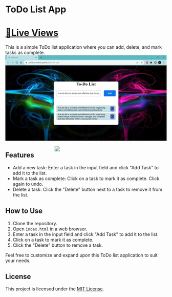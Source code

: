 
# ToDo List App
# [📌Live Views](https://sahilkumardhala.github.io/To-Do-List/)
This is a simple ToDo list application where you can add, delete, and mark tasks as complete.
![project Screenshots](https://github.com/sahilkumardhala/To-Do-List/blob/main/Screenshot.jpg)

<img align="right" width="350" src="https://static01.nyt.com/images/2020/05/21/reader-center/21burst-to-do-list/21burst-to-do-list-blog480-v2.gif" />

## Features

- Add a new task: Enter a task in the input field and click "Add Task" to add it to the list.
- Mark a task as complete: Click on a task to mark it as complete. Click again to undo.
- Delete a task: Click the "Delete" button next to a task to remove it from the list.

## How to Use

1. Clone the repository.
2. Open `index.html` in a web browser.
3. Enter a task in the input field and click "Add Task" to add it to the list.
4. Click on a task to mark it as complete.
5. Click the "Delete" button to remove a task.

Feel free to customize and expand upon this ToDo list application to suit your needs.

## License

This project is licensed under the [MIT License](LICENSE).

